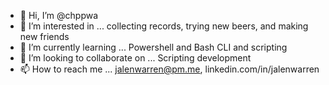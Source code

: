 - 👋 Hi, I’m @chppwa
- 👀 I’m interested in ... collecting records, trying new beers, and making new friends
- 🌱 I’m currently learning ... Powershell and Bash CLI and scripting
- 💞️ I’m looking to collaborate on ... Scripting development
- 📫 How to reach me ... jalenwarren@pm.me, linkedin.com/in/jalenwarren

<!---
chppwa/chppwa is a ✨ special ✨ repository because its `README.md` (this file) appears on your GitHub profile.
You can click the Preview link to take a look at your changes.
--->
